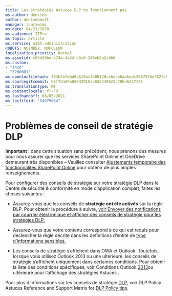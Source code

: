 ```yaml
---
title: Les stratégies Astuces DLP ne fonctionnent pas
ms.author: deniseb
author: denisebmsft
manager: laurawims
ms.date: 04/21/2020
ms.audience: ITPro
ms.topic: article
ms.service: o365-administration
ROBOTS: NOINDEX, NOFOLLOW
localization_priority: Normal
ms.assetid: c03d30be-474a-4a34-b3c0-240eb2a2c466
ms.custom:
- "1428"
- "3200001"
ms.openlocfilehash: f93b7efebd0a619acf300120cc6ece0adbedc39675f6e782fd982dc1f988edbd
ms.sourcegitcommit: b5f7da89a650d2915dc652449623c78be6247175
ms.translationtype: MT
ms.contentlocale: fr-FR
ms.lasthandoff: 08/05/2021
ms.locfileid: "54079664"
---
```

# <a name="dlp-policy-tip-issues"></a>Problèmes de conseil de stratégie DLP

**Important** : dans cette situation sans précédent, nous prenons des mesures pour nous assurer que les services SharePoint Online et OneDrive demeurent très disponibles – Veuillez consulter [Ajustements temporaire des fonctionnalités SharePoint Online](https://aka.ms/ODSPAdjustments) pour obtenir de plus amples renseignements.

Pour configurer des conseils de stratégie sur votre stratégie DLP dans le Centre de sécurité & conformité en mode d’application complet, faites les choses suivantes :

- Assurez-vous que les conseils de **stratégie ont été activés** sur la règle DLP. Pour obtenir la procédure à suivre, [voir Envoyer des notifications par courrier électronique et afficher des conseils de stratégie pour les stratégies DLP.](https://docs.microsoft.com/microsoft-365/compliance/use-notifications-and-policy-tips)

- Assurez-vous que votre contenu correspond à ce qui est requis pour déclencher la règle décrite dans les définitions d’entité de [type d’informations sensibles.](https://docs.microsoft.com/microsoft-365/compliance/sensitive-information-type-entity-definitions)

- Les conseils de stratégie s’affichent dans OWA et Outlook. Toutefois, lorsque vous utilisez Outlook 2013 ou une ultérieure, les conseils de stratégie s’affichent uniquement dans certaines conditions. Pour obtenir la liste des conditions spécifiques, voir Conditions Outlook [2013](https://docs.microsoft.com/microsoft-365/compliance/use-notifications-and-policy-tips)ou ultérieure pour l’affichage des stratégies Astuces .

Pour plus d’informations sur les conseils de stratégie [DLP,](https://docs.microsoft.com/microsoft-365/compliance/dlp-policy-tips-reference?view=o365-worldwide#support-matrix-for-dlp-policy-tips-across-microsoft-apps) voir DLP Policy Astuces Reference and Support Matrix for [DLP Policy tips](https://docs.microsoft.com/microsoft-365/compliance/dlp-policy-tips-reference?view=o365-worldwide#support-matrix-for-dlp-policy-tips-across-microsoft-apps).